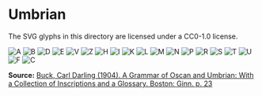 # Umbrian
The SVG glyphs in this directory are licensed under a CC0-1.0 license.

![A](./UmbrianA-01.svg) ![B](./UmbrianB-01.svg) ![D](./UmbrianD-01.svg) ![E](./UmbrianE-01.svg) ![V](./UmbrianV-01.svg) ![Z](./UmbrianZ-01.svg) ![H](./UmbrianH-01.svg) ![I](./UmbrianI-01.svg) ![K](./UmbrianK-01.svg) ![L](./UmbrianL-01.svg) ![M](./UmbrianM-01.svg) ![N](./UmbrianN-01.svg) ![P](./UmbrianP-01.svg) ![R](./UmbrianR-01.svg) ![S](./UmbrianS-01.svg) ![T](./UmbrianT-01.svg) ![U](./UmbrianU-01.svg) ![F](./UmbrianF-01.svg) ![C](./UmbrianC-01.svg) 

**Source:** [Buck, Carl Darling (1904). A Grammar of Oscan and Umbrian: With a Collection of Inscriptions and a Glossary. Boston: Ginn. p. 23](https://archive.org/details/grammarofoscanum00buckuoft/page/23)